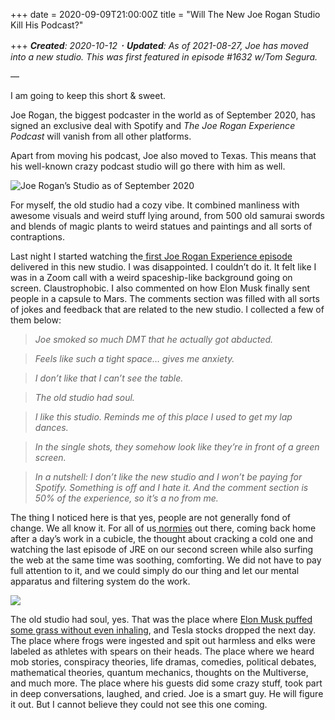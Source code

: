 +++
date = 2020-09-09T21:00:00Z
title = "Will The New Joe Rogan Studio Kill His Podcast?"

+++
**_Created_**_: 2020-10-12 ･ **Updated**: As of 2021-08-27, Joe has moved into a new studio. This was first featured in episode #1632 w/Tom Segura._

—

I am going to keep this short & sweet. 

Joe Rogan, the biggest podcaster in the world as of September 2020, has signed an exclusive deal with Spotify and _The Joe Rogan Experience Podcast_ will vanish from all other platforms.

Apart from moving his podcast, Joe also moved to Texas. This means that his well-known crazy podcast studio will go there with him as well.

![Joe Rogan’s Studio as of September 2020](/uploads/66748605-016a-4100-9871-1aaa9f0130b4.jpeg "Joe Rogan’s Studio as of September 2020")

For myself, the old studio had a cozy vibe. It combined manliness with awesome visuals and weird stuff lying around, from 500 old samurai swords and blends of magic plants to weird statues and paintings and all sorts of contraptions.

Last night I started watching the[ first Joe Rogan Experience episode](https://www.youtube.com/watch?v=fTPQ9KR5j8k&) delivered in this new studio. I was disappointed. I couldn’t do it. It felt like I was in a Zoom call with a weird spaceship-like background going on screen. Claustrophobic. I also commented on how Elon Musk finally sent people in a capsule to Mars. The comments section was filled with all sorts of jokes and feedback that are related to the new studio. I collected a few of them below:

> _Joe smoked so much DMT that he actually got abducted._

> _Feels like such a tight space… gives me anxiety._

> _I don’t like that I can’t see the table._

> _The old studio had soul._

> _I like this studio. Reminds me of this place I used to get my lap dances._

> _In the single shots, they somehow look like they’re in front of a green screen._

> _In a nutshell: I don’t like the new studio and I won’t be paying for Spotify. Something is off and I hate it. And the comment section is 50% of the experience, so it’s a no from me._

The thing I noticed here is that yes, people are not generally fond of change. We all know it. For all of us[ normies](https://www.merriam-webster.com/words-at-play/words-were-watching-normie-normcore#:\~:text=Normie%20is%20a%20rising%20noun,being%20deliberately%20bland%20or%20unremarkable.) out there, coming back home after a day’s work in a cubicle, the thought about cracking a cold one and watching the last episode of JRE on our second screen while also surfing the web at the same time was soothing, comforting. We did not have to pay full attention to it, and we could simply do our thing and let our mental apparatus and filtering system do the work.

![](/uploads/b0d43f94-0449-4299-ad46-0edf71357441.jpeg)

The old studio had soul, yes. That was the place where [Elon Musk puffed some grass without even inhaling](https://youtu.be/8Nael8xcSus), and Tesla stocks dropped the next day. The place where frogs were ingested and spit out harmless and elks were labeled as athletes with spears on their heads. The place where we heard mob stories, conspiracy theories, life dramas, comedies, political debates, mathematical theories, quantum mechanics, thoughts on the Multiverse, and much more. The place where his guests did some crazy stuff, took part in deep conversations, laughed, and cried. Joe is a smart guy. He will figure it out. But I cannot believe they could not see this one coming.